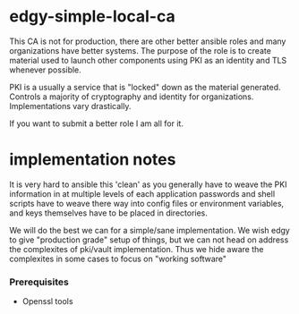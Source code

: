 # edgy-simple-local-ca

This CA is not for production, there are other better ansible roles
and many organizations have better systems. The purpose of the role is
to create material used to launch other components using PKI as an identity
and TLS whenever possible.

PKI is a usually a service that is "locked" down as the material generated.
Controls a majority of cryptography and identity for organizations. Implementations
vary drastically. 

If you want to submit a better role I am all for it.

# implementation notes
It is very hard to ansible this 'clean' as you generally have to
weave the PKI information in at multiple levels of each application
passwords and shell scripts have to weave there way into config files
or environment variables, and keys themselves have to be placed in directories.

We will do the best we can for a simple/sane implementation. We wish edgy to
give "production grade" setup of things, but we can not head on 
address the complexites of pki/vault implementation. Thus
we hide aware the complexites in some cases to focus on
"working software"

### Prerequisites

- Openssl tools






